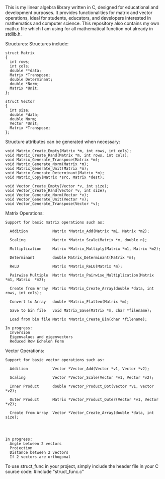 
This is my linear algebra library written in C, designed for educational and development purposes. It provides functionalities for matrix and vector operations, ideal for students, educators, and developers interested in mathematics and computer science.
This repository also contains my own math.c file which I am using for all mathematical function not already in stdlib.h.

Structures:
Structures include:

    struct Matrix
    {
      int rows;
      int cols;
      double **data;
      Matrix *Transpose;
      double Determinant;
      double *Norm;
      Matrix *Unit;
    };

    struct Vector
    {
      int size;
      double *data;
      double Norm;
      Vector *Unit;
      Matrix *Transpose;
    };

Structure attributes can be generated when necessary:

    void Matrix_Create_Empty(Matrix *m, int rows, int cols);
    void Matrix_Create_Rand(Matrix *m, int rows, int cols);
    void Matrix_Generate_Transpose(Matrix *m);
    void Matrix_Generate_Norm(Matrix *m);
    void Matrix_Generate_Unit(Matrix *m);
    void Matrix_Generate_Determinant(Matrix *m);
    void Matrix_Copy(Matrix *src, Matrix *dest);

    void Vector_Create_Empty(Vector *v, int size);
    void Vector_Create_Rand(Vector *v, int size);
    void Vector_Generate_Norm(Vector *v);
    void Vector_Generate_Unit(Vector *v);
    void Vector_Generate_Transpose(Vector *v);


Matrix Operations:

    Support for basic matrix operations such as:

      Addition           Matrix *Matrix_Add(Matrix *m1, Matrix *m2);
                      
      Scaling            Matrix *Matrix_Scale(Matrix *m, double n);

      Multiplication     Matrix *Matrix_Multiply(Matrix *m1, Matrix *m2);

      Determinant        double Matrix_Determinant(Matrix *m);

      ReLU               Matrix *Matrix_ReLU(Matrix *m);

      Pairwise Multiple  Matrix *Matrix_Pairwise_Multiplication(Matrix *m1, Matrix  *m2);

      Create from Array  Matrix *Matrix_Create_Array(double *data, int rows, int cols);

      Convert to Array   double *Matrix_Flatten(Matrix *m);

      Save to bin file   void Matrix_Save(Matrix *m, char *filename);

      Load from bin file Matrix *Matrix_Create_Bin(char *filename);
  
    In progress:
      Inversion
      Eigenvalues and eigenvectors
      Reduced Row Echelon Form

Vector Operations:

    Support for basic vector operations such as:

      Addition           Vector *Vector_Add(Vector *v1, Vector *v2);

      Scaling            Vector *Vector_Scale(Vector *v1, Vector *v2);

      Inner Product      double *Vector_Product_Dot(Vector *v1, Vector *v2);

      Outer Product      Matrix *Vector_Product_Outer(Vector *v1, Vector *v2);

      Create from Array  Vector *Vector_Create_Array(double *data, int size);




    In progress: 
      Angle between 2 vectors
      Projection
      Distance between 2 vectors
      If 2 vectors are orthogonal



To use struct_func in your project, simply include the header file in your C source code:
#include "struct_func.c"
